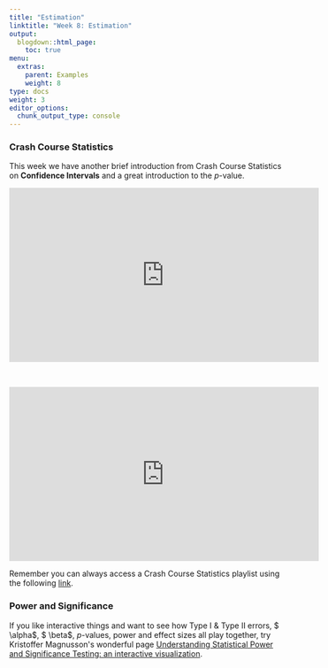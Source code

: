 ```yaml
---
title: "Estimation"
linktitle: "Week 8: Estimation"
output:
  blogdown::html_page:
    toc: true
menu:
  extras:
    parent: Examples
    weight: 8
type: docs
weight: 3
editor_options: 
  chunk_output_type: console
---
```


### Crash Course Statistics
This week we have another brief introduction from Crash Course Statistics on **Confidence Intervals** and a great introduction to the *p*-value.

<p align="center">
<iframe width="560" height="315" src="https://www.youtube.com/embed/yDEvXB6ApWc" frameborder="0" allow="accelerometer; autoplay; encrypted-media; gyroscope; picture-in-picture" allowfullscreen></iframe>
</p>
<br>
<p align="center">
<iframe width="560" height="315" src="https://www.youtube.com/embed/bf3egy7TQ2Q" frameborder="0" allow="accelerometer; autoplay; encrypted-media; gyroscope; picture-in-picture" allowfullscreen></iframe>
</p>

Remember you can always access a Crash Course Statistics playlist using the following [link](https://www.youtube.com/playlist?list=PL8dPuuaLjXtNM_Y-bUAhblSAdWRnmBUcr).

### Power and Significance 

If you like interactive things and want to see how Type I & Type II errors, $ \alpha$, $ \beta$, *p*-values, power and effect sizes all play together, try Kristoffer Magnusson's wonderful page [Understanding Statistical Power and Significance Testing: an interactive visualization](https://rpsychologist.com/d3/nhst/).
